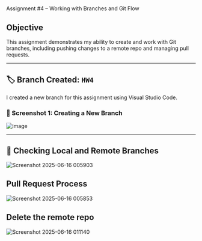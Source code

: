 # 
Assignment #4 – Working with Branches and Git Flow

## Objective
This assignment demonstrates my ability to create and work with Git branches, including pushing changes to a remote repo and managing pull requests.

---

## 🏷️ Branch Created: `HW4`

I created a new branch for this assignment using Visual Studio Code.

### 📸 Screenshot 1: Creating a New Branch
![image](https://github.com/user-attachments/assets/c7a0bf27-bfee-4dc5-a6d1-2cc32fd65ec2)

---

## 🧪 Checking Local and Remote Branches
![Screenshot 2025-06-16 005903](https://github.com/user-attachments/assets/289e59c2-beab-4e34-b748-5b4aa6efe944)

## Pull Request Process
![Screenshot 2025-06-16 005853](https://github.com/user-attachments/assets/46717cd8-0a2a-47ff-b981-5fd27bacd4b2)

## Delete the remote repo
![Screenshot 2025-06-16 011140](https://github.com/user-attachments/assets/a0c5add5-8dd3-46bc-8306-195a8a9f3dc8)

